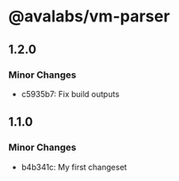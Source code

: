 # @avalabs/vm-parser

## 1.2.0

### Minor Changes

- c5935b7: Fix build outputs

## 1.1.0

### Minor Changes

- b4b341c: My first changeset
